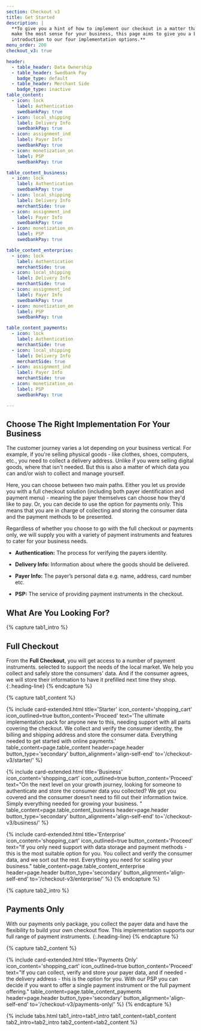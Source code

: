 ```yaml
---
section: Checkout v3
title: Get Started
description: |
  **To give you a hint of how to implement our checkout in a matter that will
  make the most sense for your business, this page aims to give you a brief
  introduction to our four implementation options.**
menu_order: 200
checkout_v3: true

header:
  - table_header: Data Ownership
  - table_header: Swedbank Pay
    badge_type: default
  - table_header: Merchant Side
    badge_type: inactive
table_content:
  - icon: lock
    label: Authentication
    swedbankPay: true
  - icon: local_shipping
    label: Delivery Info
    swedbankPay: true
  - icon: assignment_ind
    label: Payer Info
    swedbankPay: true
  - icon: monetization_on
    label: PSP
    swedbankPay: true

table_content_business:
  - icon: lock
    label: Authentication
    swedbankPay: true
  - icon: local_shipping
    label: Delivery Info
    merchantSide: true
  - icon: assignment_ind
    label: Payer Info
    swedbankPay: true
  - icon: monetization_on
    label: PSP
    swedbankPay: true

table_content_enterprise:
  - icon: lock
    label: Authentication
    merchantSide: true
  - icon: local_shipping
    label: Delivery Info
    merchantSide: true
  - icon: assignment_ind
    label: Payer Info
    swedbankPay: true
  - icon: monetization_on
    label: PSP
    swedbankPay: true

table_content_payments:
  - icon: lock
    label: Authentication
    merchantSide: true
  - icon: local_shipping
    label: Delivery Info
    merchantSide: true
  - icon: assignment_ind
    label: Payer Info
    merchantSide: true
  - icon: monetization_on
    label: PSP
    swedbankPay: true

---
```


## Choose The Right Implementation For Your Business

The customer journey varies a lot depending on your business vertical. For
example, if you're selling physical goods - like clothes, shoes, computers,
etc., you need to collect a delivery address. Unlike if you were selling digital
goods, where that isn't needed. But this is also a matter of which data you can
and/or wish to collect and manage yourself.

Here, you can choose between two main
paths. Either you let us provide you with a full checkout solution (including
both payer identification and payment menu) - meaning the payer themselves can
choose how they'd like to pay. Or, you can decide to use the option for payments
only. This means that you are in charge of collecting and storing the consumer
data and the payment methods to be presented.

Regardless of whether you choose
to go with the full checkout or payments only, we will supply you with a variety
of payment instruments and features to cater for your business needs.

-   **Authentication:** The process for verifying the payers identity.

-   **Delivery Info:** Information about where the goods should be delivered.

-   **Payer Info:** The payer’s personal data e.g. name, address, card number
    etc.

-   **PSP:** The service of providing payment instruments in the checkout.

## What Are You Looking For?

{% capture tab1_intro %}

## Full Checkout

From the **Full Checkout**, you will get access to a number of payment instruments.
selected to support the needs of the local market. We help you collect and
safely store the consumers' data. And if the consumer agrees, we will store
their information to have it prefilled next time they shop.
{:.heading-line}
{% endcapture %}

{% capture tab1_content %}

{% include card-extended.html
  title='Starter'
  icon_content='shopping_cart'
  icon_outlined=true
  button_content='Proceed'
  text='The ultimate implementation pack for anyone new to this, needing support
  with all parts covering the checkout. We collect and verify the consumer
  identity, the billing and shipping address and store the consumer data.
  Everything needed to get started with online payments.'
  table_content=page.table_content
  header=page.header
  button_type='secondary'
  button_alignment='align-self-end'
  to='/checkout-v3/starter/'
  %}

{% include card-extended.html
  title='Business'
  icon_content='shopping_cart'
  icon_outlined=true
  button_content='Proceed'
  text="On the next level on your growth journey, looking for someone to
  authenticate and store the consumer data you collected? We got you covered and
  the consumer doesn’t need to fill out their information twice. Simply
  everything needed for growing your business. "
  table_content=page.table_content_business
  header=page.header
  button_type='secondary'
  button_alignment='align-self-end'
  to='/checkout-v3/business/'
%}

{% include card-extended.html
  title='Enterprise'
  icon_content='shopping_cart'
  icon_outlined=true
  button_content='Proceed'
  text="If you only need support with data storage and payment methods - this is
  the most suitable option for you. You collect and verify the consumer data,
  and we sort out the rest. Everything you need for scaling your business."
  table_content=page.table_content_enterprise header=page.header
  button_type='secondary'
  button_alignment='align-self-end'
  to='/checkout-v3/enterprise/'
%}
{% endcapture %}

{% capture tab2_intro %}

## Payments Only

With our payments only package, you collect the payer data and have the
flexibility to build your own checkout flow. This implementation supports our
full range of payment instruments.
{:.heading-line}
{% endcapture %}

{% capture tab2_content %}

{% include card-extended.html
  title='Payments Only'
  icon_content='shopping_cart'
  icon_outlined=true
  button_content='Proceed'
  text="If you can collect, verify and store your payer data, and if needed -
  the delivery address - this is the option for you. With our PSP you can decide
  if you want to offer a single payment instrument or the full payment offering."
  table_content=page.table_content_payments
  header=page.header
  button_type='secondary'
  button_alignment='align-self-end'
  to='/checkout-v3/payments-only/'
%}
{% endcapture %}

{% include tabs.html
  tab1_intro=tab1_intro
  tab1_content=tab1_content
  tab2_intro=tab2_intro
  tab2_content=tab2_content
  %}
